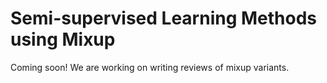 # Semi-supervised Learning Methods using Mixup

Coming soon! We are working on writing reviews of mixup variants.
